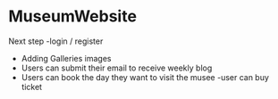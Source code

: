 # MuseumWebsite

Next step
-login / register
- Adding Galleries images
- Users can submit their email to receive weekly blog
- Users can book the day they want to visit the musee
-user can buy ticket
